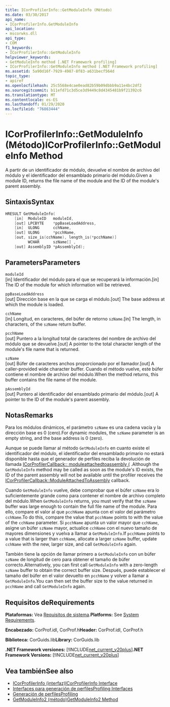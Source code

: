 ```yaml
---
title: ICorProfilerInfo::GetModuleInfo (Método)
ms.date: 03/30/2017
api_name:
- ICorProfilerInfo.GetModuleInfo
api_location:
- mscorwks.dll
api_type:
- COM
f1_keywords:
- ICorProfilerInfo::GetModuleInfo
helpviewer_keywords:
- GetModuleInfo method [.NET Framework profiling]
- ICorProfilerInfo::GetModuleInfo method [.NET Framework profiling]
ms.assetid: 5a90d16f-7929-4987-8f83-a631becf564d
topic_type:
- apiref
ms.openlocfilehash: 25c5568e4cae0ead82b59b09dbbb9a11e4bc2df2
ms.sourcegitcommit: b11efd71c3d5ce3d9449c8d4345481b9f21392c6
ms.translationtype: MT
ms.contentlocale: es-ES
ms.lasthandoff: 01/29/2020
ms.locfileid: "76863444"
---
```

# <a name="icorprofilerinfogetmoduleinfo-method"></a><span data-ttu-id="2d6ed-102">ICorProfilerInfo::GetModuleInfo (Método)</span><span class="sxs-lookup"><span data-stu-id="2d6ed-102">ICorProfilerInfo::GetModuleInfo Method</span></span>
<span data-ttu-id="2d6ed-103">A partir de un identificador de módulo, devuelve el nombre de archivo del módulo y el identificador del ensamblado primario del módulo.</span><span class="sxs-lookup"><span data-stu-id="2d6ed-103">Given a module ID, returns the file name of the module and the ID of the module's parent assembly.</span></span>  
  
## <a name="syntax"></a><span data-ttu-id="2d6ed-104">Sintaxis</span><span class="sxs-lookup"><span data-stu-id="2d6ed-104">Syntax</span></span>  
  
```cpp  
HRESULT GetModuleInfo(  
    [in]  ModuleID   moduleId,  
    [out] LPCBYTE    *ppBaseLoadAddress,  
    [in]  ULONG      cchName,  
    [out] ULONG      *pcchName,  
    [out, size_is(cchName), length_is(*pcchName)]  
          WCHAR      szName[] ,  
    [out] AssemblyID *pAssemblyId);  
```  
  
## <a name="parameters"></a><span data-ttu-id="2d6ed-105">Parameters</span><span class="sxs-lookup"><span data-stu-id="2d6ed-105">Parameters</span></span>  
 `moduleId`  
 <span data-ttu-id="2d6ed-106">[in] Identificador del módulo para el que se recuperará la información.</span><span class="sxs-lookup"><span data-stu-id="2d6ed-106">[in] The ID of the module for which information will be retrieved.</span></span>  
  
 `ppBaseLoadAddress`  
 <span data-ttu-id="2d6ed-107">[out] Dirección base en la que se carga el módulo.</span><span class="sxs-lookup"><span data-stu-id="2d6ed-107">[out] The base address at which the module is loaded.</span></span>  
  
 `cchName`  
 <span data-ttu-id="2d6ed-108">[in] Longitud, en caracteres, del búfer de retorno `szName`.</span><span class="sxs-lookup"><span data-stu-id="2d6ed-108">[in] The length, in characters, of the `szName` return buffer.</span></span>  
  
 `pcchName`  
 <span data-ttu-id="2d6ed-109">[out] Puntero a la longitud total de caracteres del nombre de archivo del módulo que se devuelve.</span><span class="sxs-lookup"><span data-stu-id="2d6ed-109">[out] A pointer to the total character length of the module's file name that is returned.</span></span>  
  
 `szName`  
 <span data-ttu-id="2d6ed-110">[out] Búfer de caracteres anchos proporcionado por el llamador.</span><span class="sxs-lookup"><span data-stu-id="2d6ed-110">[out] A caller-provided wide character buffer.</span></span> <span data-ttu-id="2d6ed-111">Cuando el método vuelve, este búfer contiene el nombre de archivo del módulo.</span><span class="sxs-lookup"><span data-stu-id="2d6ed-111">When the method returns, this buffer contains the file name of the module.</span></span>  
  
 `pAssemblyId`  
 <span data-ttu-id="2d6ed-112">[out] Puntero al identificador del ensamblado primario del módulo.</span><span class="sxs-lookup"><span data-stu-id="2d6ed-112">[out] A pointer to the ID of the module's parent assembly.</span></span>  
  
## <a name="remarks"></a><span data-ttu-id="2d6ed-113">Notas</span><span class="sxs-lookup"><span data-stu-id="2d6ed-113">Remarks</span></span>  
 <span data-ttu-id="2d6ed-114">Para los módulos dinámicos, el parámetro `szName` es una cadena vacía y la dirección base es 0 (cero).</span><span class="sxs-lookup"><span data-stu-id="2d6ed-114">For dynamic modules, the `szName` parameter is an empty string, and the base address is 0 (zero).</span></span>  
  
 <span data-ttu-id="2d6ed-115">Aunque se puede llamar al método `GetModuleInfo` en cuanto existe el identificador del módulo, el identificador del ensamblado primario no estará disponible hasta que el generador de perfiles reciba la devolución de llamada [ICorProfilerCallback:: moduleattachedtoassembly (](icorprofilercallback-moduleattachedtoassembly-method.md) .</span><span class="sxs-lookup"><span data-stu-id="2d6ed-115">Although the `GetModuleInfo` method may be called as soon as the module's ID exists, the ID of the parent assembly will not be available until the profiler receives the [ICorProfilerCallback::ModuleAttachedToAssembly](icorprofilercallback-moduleattachedtoassembly-method.md) callback.</span></span>  
  
 <span data-ttu-id="2d6ed-116">Cuando `GetModuleInfo` vuelve, debe comprobar que el búfer `szName` era lo suficientemente grande como para contener el nombre de archivo completo del módulo.</span><span class="sxs-lookup"><span data-stu-id="2d6ed-116">When `GetModuleInfo` returns, you must verify that the `szName` buffer was large enough to contain the full file name of the module.</span></span> <span data-ttu-id="2d6ed-117">Para ello, compare el valor al que `pcchName` apunta con el valor del parámetro `cchName`.</span><span class="sxs-lookup"><span data-stu-id="2d6ed-117">To do this, compare the value that `pcchName` points to with the value of the `cchName` parameter.</span></span> <span data-ttu-id="2d6ed-118">Si `pcchName` apunta un valor mayor que `cchName`, asigne un búfer `szName` mayor, actualice `cchName` con el nuevo tamaño de mayores dimensiones y vuelva a llamar a `GetModuleInfo`.</span><span class="sxs-lookup"><span data-stu-id="2d6ed-118">If `pcchName` points to a value that is larger than `cchName`, allocate a larger `szName` buffer, update `cchName` with the new, larger size, and call `GetModuleInfo` again.</span></span>  
  
 <span data-ttu-id="2d6ed-119">También tiene la opción de llamar primero a `GetModuleInfo` con un búfer `szName` de longitud de cero para obtener el tamaño de búfer correcto.</span><span class="sxs-lookup"><span data-stu-id="2d6ed-119">Alternatively, you can first call `GetModuleInfo` with a zero-length `szName` buffer to obtain the correct buffer size.</span></span> <span data-ttu-id="2d6ed-120">Después, puede establecer el tamaño del búfer en el valor devuelto en `pcchName` y volver a llamar a `GetModuleInfo`.</span><span class="sxs-lookup"><span data-stu-id="2d6ed-120">You can then set the buffer size to the value returned in `pcchName` and call `GetModuleInfo` again.</span></span>  
  
## <a name="requirements"></a><span data-ttu-id="2d6ed-121">Requisitos de</span><span class="sxs-lookup"><span data-stu-id="2d6ed-121">Requirements</span></span>  
 <span data-ttu-id="2d6ed-122">**Plataformas:** Vea [Requisitos de sistema](../../../../docs/framework/get-started/system-requirements.md).</span><span class="sxs-lookup"><span data-stu-id="2d6ed-122">**Platforms:** See [System Requirements](../../../../docs/framework/get-started/system-requirements.md).</span></span>  
  
 <span data-ttu-id="2d6ed-123">**Encabezado:** CorProf.idl, CorProf.h</span><span class="sxs-lookup"><span data-stu-id="2d6ed-123">**Header:** CorProf.idl, CorProf.h</span></span>  
  
 <span data-ttu-id="2d6ed-124">**Biblioteca:** CorGuids.lib</span><span class="sxs-lookup"><span data-stu-id="2d6ed-124">**Library:** CorGuids.lib</span></span>  
  
 <span data-ttu-id="2d6ed-125">**.NET Framework versiones:** [!INCLUDE[net_current_v20plus](../../../../includes/net-current-v20plus-md.md)]</span><span class="sxs-lookup"><span data-stu-id="2d6ed-125">**.NET Framework Versions:** [!INCLUDE[net_current_v20plus](../../../../includes/net-current-v20plus-md.md)]</span></span>  
  
## <a name="see-also"></a><span data-ttu-id="2d6ed-126">Vea también</span><span class="sxs-lookup"><span data-stu-id="2d6ed-126">See also</span></span>

- [<span data-ttu-id="2d6ed-127">ICorProfilerInfo (interfaz)</span><span class="sxs-lookup"><span data-stu-id="2d6ed-127">ICorProfilerInfo Interface</span></span>](icorprofilerinfo-interface.md)
- [<span data-ttu-id="2d6ed-128">Interfaces para generación de perfiles</span><span class="sxs-lookup"><span data-stu-id="2d6ed-128">Profiling Interfaces</span></span>](profiling-interfaces.md)
- [<span data-ttu-id="2d6ed-129">Generación de perfiles</span><span class="sxs-lookup"><span data-stu-id="2d6ed-129">Profiling</span></span>](index.md)
- [<span data-ttu-id="2d6ed-130">GetModuleInfo2 (método)</span><span class="sxs-lookup"><span data-stu-id="2d6ed-130">GetModuleInfo2 Method</span></span>](icorprofilerinfo3-getmoduleinfo2-method.md)
